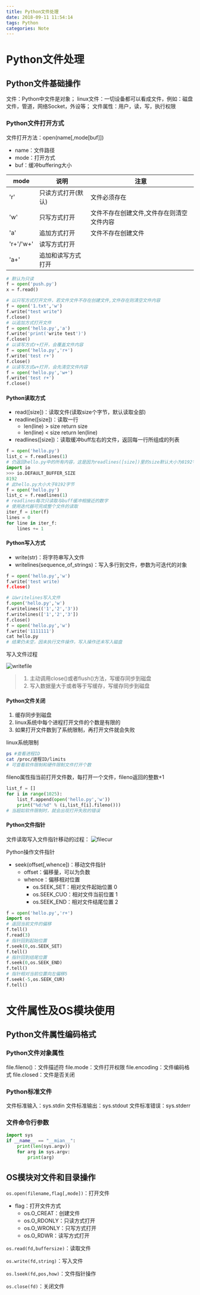 ```yaml
---
title: Python文件处理
date: 2018-09-11 11:54:14
tags: Python
categories: Note
---
```


# Python文件处理

## Python文件基础操作

文件：Python中文件是对象；
linux文件：一切设备都可以看成文件，例如：磁盘文件，管道，网络Socket，外设等；
文件属性：用户，读，写，执行权限

### Python文件打开方式

文件打开方法：open(name[,mode[buf]])

* name：文件路径
* mode：打开方式
* buf：缓冲buffering大小

| mode      | 说明               | 注意               |
| --------- | ------------------ | ------------------ |
| 'r'       | 只读方式打开(默认)    | 文件必须存在       |
| 'w'       | 只写方式打开       | 文件不存在创建文件,文件存在则清空文件内容 |
| 'a'       | 追加方式打开       | 文件不存在创建文件 |
| 'r+'/'w+' | 读写方式打开       |                    |
| 'a+'      | 追加和读写方式打开 |                    |

```python
# 默认为只读
f = open('push.py')
x = f.read()
```

```python
# 以只写方式打开文件，若文件文件不存在创建文件,文件存在则清空文件内容
f = open('1.txt','w')
f.write("test write")
f.close()
# 以追加方式打开文件
f = open('hello.py','a')
f.write('print('write test')')
f.close()
# 以读写方式r+打开，会覆盖文件内容
f = open('hello.py','r+')
f.write('test r+')
f.close()
# 以读写方式w+打开，会先清空文件内容
f = open('hello.py','w+')
f.write('test r+')
f.close()
```

#### Python读取方式

* read([size])：读取文件(读取size个字节，默认读取全部)
* readline([size])：读取一行
    * len(line) > size return size
    * len(line) < size return len(line)
* readlines([size])：读取缓冲buff左右的文件，返回每一行所组成的列表

```python
f = open('hello.py')
list_c = f.readlines(1)
# 仍返回hello.py中的所有内容，这是因为readlines([size])里的size默认大小为8192字节
import io
>>> io.DEFAULT_BUFFER_SIZE
8192
# 此hello.py大小大于8192字节
f = open('hello.py')
list_c = f.readlines(1)
# readlines每次只读取与buff缓冲相接近的数字
# 使用迭代器可完成整个文件的读取
iter_f = iter(f)
lines = 0
for line in iter_f:
    lines += 1
```

#### Python写入方式

* write(str)：将字符串写入文件
* writelines(sequence_of_strings)：写入多行到文件，参数为可迭代的对象

```python
f = open('hello.py','w')
f.write('test write)
f.close()

# 以writelines写入文件
f.open('hello.py','w')
f.writelines(('1','2','3'))
f.writelines(['1','2','3'])
f.close()
f = open('hello.py','w')
f.write('1111111')
cat hello.py
# 结果仍未空，因未执行文件操作，写入操作还未写入磁盘
```

写入文件过程

![writefile](https://ws2.sinaimg.cn/large/0069RVTdgy1fv5xd6cyoij31kw0dxwgk.jpg)

> 1. 主动调用close()或者flush()方法，写缓存同步到磁盘
> 2. 写入数据量大于或者等于写缓存，写缓存同步到磁盘

#### Python文件关闭

1. 缓存同步到磁盘
2. linux系统中每个进程打开文件的个数是有限的
3. 如果打开文件数到了系统限制，再打开文件就会失败

linux系统限制

```bash
ps #查看进程ID
cat /proc/进程ID/limits
# 可查看软件限制和硬件限制文件打开个数
```

fileno属性指当前打开文件数，每打开一个文件，fileno返回的整数+1

```python
list_f = []
for i in range(1025):
    list_f.append(open('hello.py','w'))
    print("%d:%d" % (i,list_f[i].fileno()))
# 当超如软件限制时，就会出现打开失败的错误
```

#### Python文件指针

文件读取写入文件指针移动的过程：
![filecur](https://ws1.sinaimg.cn/large/0069RVTdgy1fv5xr3xrmaj30mk0dkgmu.jpg)

Python操作文件指针

* seek(offset[,whence])：移动文件指针
    * offset：偏移量，可以为负数
    * whence：偏移相对位置
        * os.SEEK_SET：相对文件起始位置 0
        * os.SEEK_CUO：相对文件当前位置 1
        * os.SEEK_END：相对文件结尾位置 2

```python
f = open('hello.py','r+')
import os
# 返回当前文件的偏移
f.tell()
f.read(3)
# 指针回到起始位置
f.seek(0,os.SEEK_SET)
f.tell()
# 指针回到结尾位置
f.seek(0,os.SEEK_END)
f.tell()
# 指针相对当前位置向左偏移5
f.seek(-5,os.SEEK_CUR)
f.tell()
```

# 文件属性及OS模块使用

## Python文件属性编码格式

### Python文件对象属性

file.fileno()：文件描述符
file.mode：文件打开权限
file.encoding：文件编码格式
file.closed：文件是否关闭

### Python标准文件

文件标准输入：sys.stdin
文件标准输出：sys.stdout
文件标准错误：sys.stderr

### 文件命令行参数

```python
import sys
if __name__ == "__mian__":
    print(len(sys.argv))
    for arg in sys.argv:
        print(arg)
```

## OS模块对文件和目录操作

`os.open(filename,flag[,mode])`：打开文件

* flag：打开文件方式
    * os.O_CREAT：创建文件
    * os.O_RDONLY：只读方式打开
    * os.O_WRONLY：只写方式打开
    * os.O_RDWR：读写方式打开

`os.read(fd,buffersize)`：读取文件

`os.write(fd,string)`：写入文件

`os.lseek(fd,pos,how)`：文件指针操作

`os.close(fd)`：关闭文件